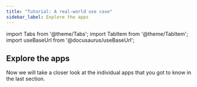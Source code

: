 ```yaml
---
title: "Tutorial: A real-world use case"
sidebar_label: Explore the apps
---
```


import Tabs from '@theme/Tabs';
import TabItem from '@theme/TabItem';
import useBaseUrl from '@docusaurus/useBaseUrl';

## Explore the apps

Now we will take a closer look at the individual apps that you got to know in the last section.